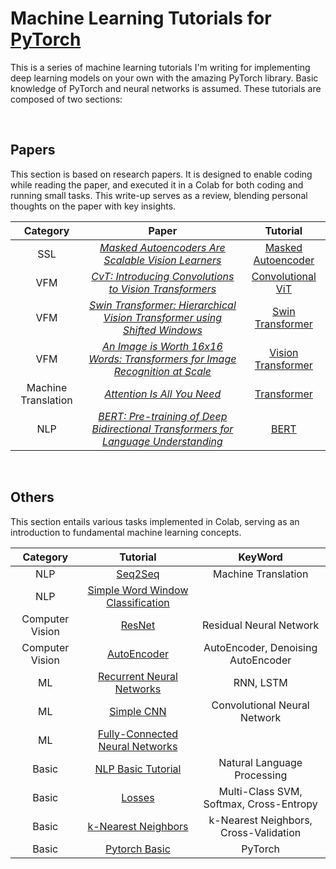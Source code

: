 # Machine Learning Tutorials for [PyTorch](https://pytorch.org)

This is a series of machine learning tutorials I'm writing for implementing deep learning models on your own with the amazing PyTorch library. Basic knowledge of PyTorch and neural networks is assumed. These tutorials are composed of two sections: 

<br/>

## Papers
This section is based on research papers. It is designed to enable coding while reading the paper, and executed it in a Colab for both coding and running small tasks. This write-up serves as a review, blending personal thoughts on the paper with key insights.

Category | Paper | Tutorial
:---: | :---: | :---:
SSL | [_Masked Autoencoders Are Scalable Vision Learners_](https://arxiv.org/abs/2111.06377) | [Masked Autoencoder](https://github.com/seonm9119/tutorials/blob/main/Masked%20Autoencoder(MAE).ipynb)
VFM | [_CvT: Introducing Convolutions to Vision Transformers_](https://arxiv.org/abs/2103.15808) | [Convolutional ViT](https://github.com/seonm9119/tutorials/blob/main/Convolutional%20ViT.ipynb)
VFM | [_Swin Transformer: Hierarchical Vision Transformer using Shifted Windows_](https://arxiv.org/abs/2103.14030) | [Swin Transformer](https://github.com/seonm9119/tutorials/blob/main/Swin.ipynb)
VFM | [_An Image is Worth 16x16 Words: Transformers for Image Recognition at Scale_](https://arxiv.org/abs/2010.11929) | [Vision Transformer](https://github.com/seonm9119/tutorials/blob/main/Vision%20Transformer.ipynb)
Machine Translation| [_Attention Is All You Need_](https://arxiv.org/abs/1706.03762)| [Transformer](https://github.com/seonm9119/tutorials/blob/main/Transformer.ipynb)
NLP|[_BERT: Pre-training of Deep Bidirectional Transformers for Language Understanding_](https://arxiv.org/abs/1810.04805)|[BERT](https://github.com/seonm9119/tutorials/blob/main/BERT.ipynb)|

<br/>


## Others
This section entails various tasks implemented in Colab, serving as an introduction to fundamental machine learning concepts.


Category |Tutorial | KeyWord
:---:| :---: | :---:
NLP | [Seq2Seq](https://github.com/seonm9119/tutorials/blob/main/seq2seq.ipynb)| Machine Translation
NLP | [Simple Word Window Classification](https://github.com/seonm9119/tutorials/blob/main/Simple%20Word%20Window%20Classification.ipynb) | 
Computer Vision| [ResNet](https://github.com/seonm9119/tutorials/blob/main/ResNet.ipynb) | Residual Neural Network
Computer Vision | [AutoEncoder](https://github.com/seonm9119/tutorials/blob/main/AutoEncoder.ipynb) | AutoEncoder, Denoising AutoEncoder
ML | [Recurrent Neural Networks](https://github.com/seonm9119/tutorials/blob/main/Recurrent%20Neural%20Networks.ipynb) | RNN, LSTM
ML | [Simple CNN](https://github.com/seonm9119/tutorials/blob/main/Simple%20CNN.ipynb) | Convolutional Neural Network
ML| [Fully-Connected Neural Networks](https://github.com/seonm9119/tutorials/blob/main/Fully-Connected%20Neural%20Networks.ipynb) |
Basic | [NLP Basic Tutorial](https://github.com/seonm9119/tutorials/blob/main/NLP%20Basic%20Tutorial.ipynb) | Natural Language Processing
Basic | [Losses](https://github.com/seonm9119/tutorials/blob/main/losses.ipynb)| Multi-Class SVM, Softmax, Cross-Entropy
Basic | [k-Nearest Neighbors](https://github.com/seonm9119/tutorials/blob/main/k-Nearest%20Neighbors.ipynb) | k-Nearest Neighbors, Cross-Validation
Basic | [Pytorch Basic](https://github.com/seonm9119/tutorials/blob/main/Pytorch%20Basic.ipynb) | PyTorch





